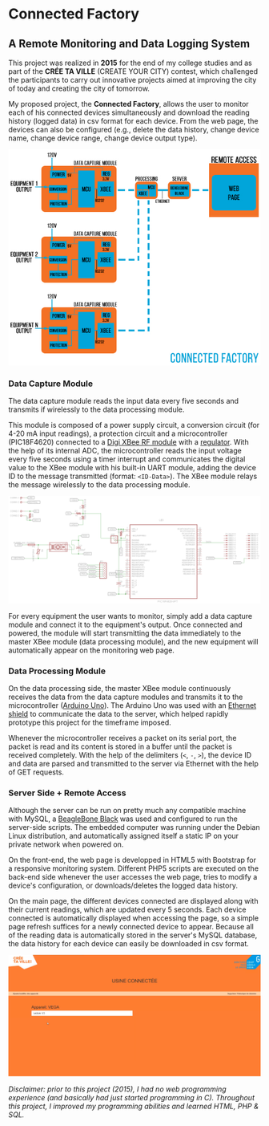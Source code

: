 # Connected Factory
## A Remote Monitoring and Data Logging System

This project was realized in **2015** for the end of my college studies 
and as part of the **CRÉE TA VILLE** (CREATE YOUR CITY) contest, which 
challenged the participants to carry out innovative projects aimed at 
improving the city of today and creating the city of tomorrow.

My proposed project, the **Connected Factory**, allows the user to 
monitor each of his connected devices simultaneously and download the 
reading history (logged data) in csv format for each device. From the 
web page, the devices can also be configured (e.g., delete the data 
history, change device name, change device range, change device output 
type).

![Connected Factory Diagram](docs/diagram.jpg)

### Data Capture Module

The data capture module reads the input data every five seconds and 
transmits if wirelessly to the data processing module.

This module is composed of a power supply circuit, a conversion circuit 
(for 4-20 mA input readings), a protection circuit and a microcontroller 
(PIC18F4620) connected to a [Digi XBee RF module][digi-xbee] with a 
[regulator][xbee-explorer]. With the help of its internal ADC, the 
microcontroller reads the input voltage every five seconds using a timer 
interrupt and communicates the digital value to the XBee module with his 
built-in UART module, adding the device ID to the message transmitted 
(format: `<ID-Data>`). The XBee module relays the message wirelessly to 
the data processing module.

![Data Capture Module Schematic](docs/schematic.png)

For every equipment the user wants to monitor, simply add a data capture 
module and connect it to the equipment's output. Once connected and 
powered, the module will start transmitting the data immediately to the 
master XBee module (data processing module), and the new equipment will 
automatically appear on the monitoring web page.

### Data Processing Module

On the data processing side, the master XBee module continuously 
receives the data from the data capture modules and transmits it to the 
microcontroller ([Arduino Uno][arduino]). The Arduino Uno was used with 
an [Ethernet shield][ethernet-shield] to communicate the data to the 
server, which helped rapidly prototype this project for the timeframe 
imposed.

Whenever the microcontroller receives a packet on its serial port, the 
packet is read and its content is stored in a buffer until the packet is 
received completely. With the help of the delimiters (`<`, `-`, `>`), 
the device ID and data are parsed and transmitted to the server via 
Ethernet with the help of GET requests.

### Server Side + Remote Access

Although the server can be run on pretty much any compatible machine 
with MySQL, a [BeagleBone Black][bbb] was used and configured to run 
the server-side scripts. The embedded computer was running under the 
Debian Linux distribution, and automatically assigned itself a static IP 
on your private network when powered on.

On the front-end, the web page is developped in HTML5 with Bootstrap for 
a responsive monitoring system. Different PHP5 scripts are executed on 
the back-end side whenever the user accesses the web page, tries to 
modify a device's configuration, or downloads/deletes the logged data 
history.

On the main page, the different devices connected are displayed along 
with their current readings, which are updated every 5 seconds. Each 
device connected is automatically displayed when accessing the page, so 
a simple page refresh suffices for a newly connected device to appear. 
Because all of the reading data is automatically stored in the server's 
MySQL database, the data history for each device can easily be 
downloaded in csv format.

![Web Demo](docs/demo.gif)

*Disclaimer: prior to this project (2015), I had no web programming 
experience (and basically had just started programming in C). Throughout 
this project, I improved my programming abilities and learned HTML, PHP 
& SQL.* 

<!-- Links -->
[digi-xbee]:https://www.digi.com/products/embedded-systems/rf-modules/2-4-ghz-modules/xbee-digimesh-2-4
[xbee-explorer]:https://www.sparkfun.com/products/11373
[arduino]:https://store.arduino.cc/usa/arduino-uno-rev3
[ethernet-shield]: https://www.arduino.cc/en/Reference/Ethernet
[bbb]:https://beagleboard.org/black
